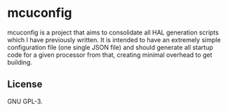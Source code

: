 # mcuconfig
mcuconfig is a project that aims to consolidate all HAL generation scripts
which I have previously written.  It is intended to have an extremely simple
configuration file (one single JSON file) and should generate all startup code
for a given processor from that, creating minimal overhead to get building.

## License
GNU GPL-3.
